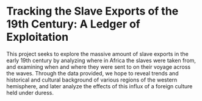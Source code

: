 # Tracking the Slave Exports of the 19th Century: A Ledger of Exploitation

This project seeks to explore the massive amount of slave exports in the early 19th century by analyzing where in Africa the slaves were taken from, and examining when and where they were sent to on their voyage across the waves. Through the data provided, we hope to reveal trends and historical and cultural background of various regions of the western hemisphere, and later analyze the effects of this influx of a foreign culture held under duress.
